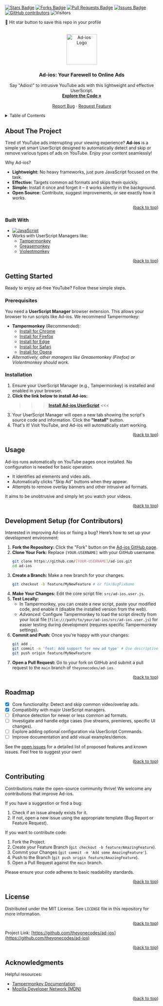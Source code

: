 <a id="readme-top"></a>

<!-- PROJECT SHIELDS -->
<!-- Core shields relevant to the project -->
<a href="https://github.com/drshahizan/learn-github/stargazers"><img src="https://img.shields.io/github/stars/theyonecodes/ad-ios" alt="Stars Badge"/></a>
<a href="https://github.com/drshahizan/learn-github/network/members"><img src="https://img.shields.io/github/forks/theyonecodes/ad-ios" alt="Forks Badge"/></a>
<a href="https://github.com/drshahizan/learn-github/pulls"><img src="https://img.shields.io/github/issues-pr/theyonecodes/ad-ios" alt="Pull Requests Badge"/></a>
<a href="https://github.com/drshahizan/learn-github/issues"><img src="https://img.shields.io/github/issues/theyonecodes/ad-ios" alt="Issues Badge"/></a>
<a href="https://github.com/drshahizan/learn-github/graphs/contributors"><img alt="GitHub contributors" src="https://img.shields.io/github/contributors/theyonecodes/ad-ios?color=2b9348"></a>
![Visitors](https://api.visitorbadge.io/api/visitors?path=theyonecodes%2Fad-ios&labelColor=%23d9e3f0&countColor=%23697689&style=flat)

🌟 Hit star button to save this repo in your profile

<!-- PROJECT LOGO -->
<br />
<div align="center">
  <a href="https://github.com/theyonecodes/ad-ios">
    <!-- *** Ensure 'docs/assets/adios-icon.gif' exists in your repo *** -->
    <img src="docs/assets/adios-icon.gif" alt="Ad-ios Logo" width="100" height="100">
  </a>

<h3 align="center">Ad-ios: Your Farewell to Online Ads</h3>

  <p align="center">
    Say "Adios!" to intrusive YouTube ads with this lightweight and effective UserScript.
    <br />
    <a href="https://github.com/theyonecodes/ad-ios"><strong>Explore the Code »</strong></a>
    <br />
    <br />
    <!-- Optional: Add a link to a Demo GIF/Video if you create one -->
    <!-- <a href="#">View Demo</a> · -->
    <a href="https://github.com/theyonecodes/ad-ios/issues/new?labels=bug&template=bug_report.md">Report Bug</a>
    ·
    <a href="https://github.com/theyonecodes/ad-ios/issues/new?labels=enhancement&template=feature_request.md">Request Feature</a>
  </p>
</div>

<!-- TABLE OF CONTENTS -->
<details>
  <summary>Table of Contents</summary>
  <ol>
    <li>
      <a href="#about-the-project">About The Project</a>
      <ul>
        <li><a href="#built-with">Built With</a></li>
      </ul>
    </li>
    <li>
      <a href="#getting-started">Getting Started</a>
      <ul>
        <li><a href="#prerequisites">Prerequisites</a></li>
        <li><a href="#installation">Installation</a></li>
      </ul>
    </li>
    <li><a href="#usage">Usage</a></li>
    <li><a href="#development-setup-for-contributors">Development Setup (for Contributors)</a></li>
    <li><a href="#roadmap">Roadmap</a></li>
    <li><a href="#contributing">Contributing</a></li>
    <li><a href="#license">License</a></li>
    <li><a href="#contact">Contact</a></li>
    <li><a href="#acknowledgments">Acknowledgments</a></li>
  </ol>
</details>

<!-- ABOUT THE PROJECT -->
## About The Project

<!-- Optional: Add a relevant screenshot/GIF if you have one -->
<!-- [![Product Screen Shot][product-screenshot]](https://github.com/theyonecodes/ad-ios) -->

Tired of YouTube ads interrupting your viewing experience? **Ad-ios** is a simple yet smart UserScript designed to automatically detect and skip or remove various types of ads on YouTube. Enjoy your content seamlessly!

Why Ad-ios?
*   **Lightweight:** No heavy frameworks, just pure JavaScript focused on the task.
*   **Effective:** Targets common ad formats and skips them quickly.
*   **Simple:** Install it once and forget it – it works silently in the background.
*   **Open Source:** Contribute, suggest improvements, or see exactly how it works.

<p align="right">(<a href="#readme-top">back to top</a>)</p>

### Built With

*   [![JavaScript][JavaScript-shield]][JavaScript-url]
*   Works with UserScript Managers like:
    *   [Tampermonkey](https://www.tampermonkey.net/)
    *   [Greasemonkey](https://www.greasespot.net/)
    *   [Violentmonkey](https://violentmonkey.github.io/)

<p align="right">(<a href="#readme-top">back to top</a>)</p>

<!-- GETTING STARTED -->
## Getting Started

Ready to enjoy ad-free YouTube? Follow these simple steps.

### Prerequisites

You need a **UserScript Manager** browser extension. This allows your browser to run scripts like Ad-ios. We recommend Tampermonkey:

*   **Tampermonkey** (Recommended):
    *   [Install for Chrome](https://chrome.google.com/webstore/detail/tampermonkey/dhdgffkkebhmkfjojejmpbldmpobfkfo)
    *   [Install for Firefox](https://addons.mozilla.org/en-US/firefox/addon/tampermonkey/)
    *   [Install for Edge](https://microsoftedge.microsoft.com/addons/detail/tampermonkey/iikmkjmpaadaobahmlepeloendndfphd)
    *   [Install for Safari](https://apps.apple.com/us/app/tampermonkey/id1482490089)
    *   [Install for Opera](https://addons.opera.com/en/extensions/details/tampermonkey-beta/)
*   *Alternatively, other managers like Greasemonkey (Firefox) or Violentmonkey should work.*

### Installation

1.  Ensure your UserScript Manager (e.g., Tampermonkey) is installed and enabled in your browser.
2.  **Click the link below to install Ad-ios:**
    >>> [**Install Ad-ios UserScript**](https://github.com/theyonecodes/ad-ios/raw/main/src/ad-ios.user.js) <<<
3.  Your UserScript Manager will open a new tab showing the script's source code and information. Click the **"Install"** button.
4.  That's it! Visit YouTube, and Ad-ios will automatically start working.

<p align="right">(<a href="#readme-top">back to top</a>)</p>

<!-- USAGE -->
## Usage

Ad-ios runs automatically on YouTube pages once installed. No configuration is needed for basic operation.

*   It identifies ad elements and video ads.
*   Automatically clicks "Skip Ad" buttons when they appear.
*   Attempts to remove overlay banners and other intrusive ad formats.

It aims to be unobtrusive and simply let you watch your videos.

<p align="right">(<a href="#readme-top">back to top</a>)</p>

<!-- DEVELOPMENT SETUP -->
## Development Setup (for Contributors)

Interested in improving Ad-ios or fixing a bug? Here’s how to set up your development environment:

1.  **Fork the Repository:** Click the "Fork" button on the [Ad-ios GitHub page](https://github.com/theyonecodes/ad-ios).
2.  **Clone Your Fork:** Replace `[YOUR-USERNAME]` with your GitHub username.
    ```sh
    git clone https://github.com/[YOUR-USERNAME]/ad-ios.git
    cd ad-ios
    ```
3.  **Create a Branch:** Make a new branch for your changes.
    ```sh
    git checkout -b feature/MyNewFeature # or fix/BugFixName
    ```
4.  **Make Your Changes:** Edit the core script file: `src/ad-ios.user.js`.
5.  **Test Locally:**
    *   In Tampermonkey, you can create a new script, paste your modified code, and enable it (disable the installed version from the web).
    *   *Advanced:* Configure Tampermonkey to load the script directly from your local file (`file:///path/to/your/ad-ios/src/ad-ios.user.js`) for easier testing during development (requires specific Tampermonkey settings).
6.  **Commit and Push:** Once you're happy with your changes:
    ```sh
    git add .
    git commit -m 'feat: Add support for new ad type' # Use descriptive commit messages
    git push origin feature/MyNewFeature
    ```
7.  **Open a Pull Request:** Go to your fork on GitHub and submit a pull request to the `main` branch of `theyonecodes/ad-ios`.

<p align="right">(<a href="#readme-top">back to top</a>)</p>

<!-- ROADMAP -->
## Roadmap

- [x] Core functionality: Detect and skip common video/overlay ads.
- [x] Compatibility with major UserScript managers.
- [ ] Enhance detection for newer or less common ad formats.
- [ ] Investigate and handle edge cases (live streams, premieres, specific UI changes).
- [ ] Explore adding optional configuration via UserScript Commands.
- [ ] Improve documentation and add visual examples/demos.

See the [open issues](https://github.com/theyonecodes/ad-ios/issues) for a detailed list of proposed features and known issues. Feel free to suggest your own!

<p align="right">(<a href="#readme-top">back to top</a>)</p>

<!-- CONTRIBUTING -->
## Contributing

Contributions make the open-source community thrive! We welcome any contributions that improve Ad-ios.

If you have a suggestion or find a bug:
1.  Check if an issue already exists for it.
2.  If not, open a new issue using the appropriate template (Bug Report or Feature Request).

If you want to contribute code:
1.  Fork the Project.
2.  Create your Feature Branch (`git checkout -b feature/AmazingFeature`).
3.  Commit your Changes (`git commit -m 'Add some AmazingFeature'`).
4.  Push to the Branch (`git push origin feature/AmazingFeature`).
5.  Open a Pull Request against the `main` branch.

Please ensure your code adheres to basic readability standards.

<p align="right">(<a href="#readme-top">back to top</a>)</p>

<!-- LICENSE -->
## License

Distributed under the MIT License. See `LICENSE` file in this repository for more information.

<p align="right">(<a href="#readme-top">back to top</a>)</p>

Project Link: [https://github.com/theyonecodes/ad-ios](https://github.com/theyonecodes/ad-ios)

<p align="right">(<a href="#readme-top">back to top</a>)</p>

<!-- ACKNOWLEDGMENTS -->
## Acknowledgments

Helpful resources:

*   [Tampermonkey Documentation](https://www.tampermonkey.net/documentation.php)
*   [Mozilla Developer Network (MDN)](https://developer.mozilla.org/)

<p align="right">(<a href="#readme-top">back to top</a>)</p>

<!-- MARKDOWN LINKS & IMAGES -->
<!-- Define URLs for shields and images -->
[contributors-shield]: https://img.shields.io/github/contributors/theyonecodes/ad-ios.svg?style=for-the-badge
[contributors-url]: https://github.com/theyonecodes/ad-ios/graphs/contributors
[forks-shield]: https://img.shields.io/github/forks/theyonecodes/ad-ios.svg?style=for-the-badge
[forks-url]: https://github.com/theyonecodes/ad-ios/network/members
[stars-shield]: https://img.shields.io/github/stars/theyonecodes/ad-ios.svg?style=for-the-badge&logo=star
[stars-url]: https://github.com/theyonecodes/ad-ios/stargazers
[issues-shield]: https://img.shields.io/github/issues/theyonecodes/ad-ios.svg?style=for-the-badge&logo=github
[issues-url]: https://github.com/theyonecodes/ad-ios/issues
[license-shield]: https://img.shields.io/github/license/theyonecodes/ad-ios.svg?style=for-the-badge
[license-url]: https://github.com/theyonecodes/ad-ios/blob/main/LICENSE

[JavaScript-shield]: https://img.shields.io/badge/JavaScript-F7DF1E?style=for-the-badge&logo=javascript&logoColor=black
[JavaScript-url]: https://developer.mozilla.org/en-US/docs/Web/JavaScript

<!-- Optional: Define path if you add a product screenshot -->
<!-- [product-screenshot]: docs/assets/demo.gif -->
